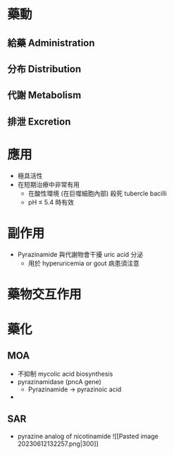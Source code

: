 # 藥動
## 給藥 Administration
## 分布 Distribution
## 代謝 Metabolism
## 排泄 Excretion
# 應用
- 極具活性
- 在短期治療中非常有用
	- 在酸性環境 (在巨噬細胞內部) 殺死 tubercle bacilli
	- pH $\le$ 5.4 時有效
# 副作用
- Pyrazinamide 與代謝物會干擾 uric acid 分泌
	- 用於 hyperuricemia or gout 病患須注意
# 藥物交互作用
# 藥化
## MOA
- 不抑制 mycolic acid biosynthesis
- pyrazinamidase (pncA gene)
	- Pyrazinamide $\rightarrow$ pyrazinoic acid
- 
## SAR
- pyrazine analog of nicotinamide
![[Pasted image 20230612132257.png|300]]